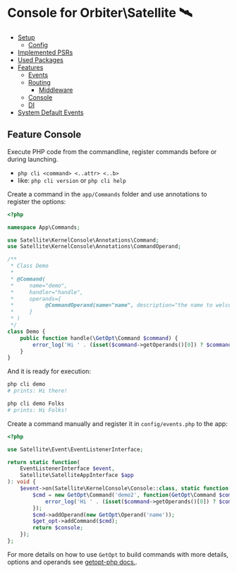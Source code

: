 # Console for Orbiter\Satellite 🛰️

- [Setup](../../README.md#setup)
    - [Config](../../README.md#config)
- [Implemented PSRs](../../README.md#psrs)
- [Used Packages](../../README.md#used-packages)
- [Features](README.md)
    - [Events](feature-events.md)
    - [Routing](feature-routing.md)
        - [Middleware](feature-middleware.md)
    - [Console](feature-console.md)
    - [DI](feature-di.md)
- [System Default Events](satellite-events.md)

## Feature Console

Execute PHP code from the commandline, register commands before or during launching.

- `php cli <command> <..attr> <..b>`
- like: `php cli version` or `php cli help`

Create a command in the `app/Commands` folder and use annotations to register the options:

```php
<?php

namespace App\Commands;

use Satellite\KernelConsole\Annotations\Command;
use Satellite\KernelConsole\Annotations\CommandOperand;

/**
 * Class Demo
 *
 * @Command(
 *     name="demo",
 *     handler="handle",
 *     operands={
 *          @CommandOperand(name="name", description="the name to welcome")
 *     }
 * )
 */
class Demo {
    public function handle(\GetOpt\Command $command) {
        error_log('Hi ' . (isset($command->getOperands()[0]) ? $command->getOperands()[0] : 'there') . '!');
    }
}
```

And it is ready for execution:

```bash
php cli demo
# prints: Hi there!

php cli demo Folks
# prints: Hi Folks!
```

Create a command manually and register it in `config/events.php` to the app:

```php
<?php

use Satellite\Event\EventListenerInterface;

return static function(
    EventListenerInterface $event,
    Satellite\SatelliteAppInterface $app
): void {
    $event->on(Satellite\KernelConsole\Console::class, static function(Satellite\KernelConsole\Console $console, GetOpt\GetOpt $get_opt) {
        $cmd = new GetOpt\Command('demo2', function(GetOpt\Command $command) {
            error_log('Hi ' . (isset($command->getOperands()[0]) ? $command->getOperands()[0]->getValue() : 'there') . '!');
        });
        $cmd->addOperand(new GetOpt\Operand('name'));
        $get_opt->addCommand($cmd);
        return $console;
    });
};
```

For more details on how to use `GetOpt` to build commands with more details, options and operands see [getopt-php docs.](https://github.com/getopt-php/getopt-php).
